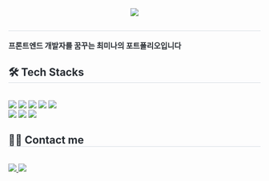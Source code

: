 <div align= "center">
    <img src="https://capsule-render.vercel.app/api?type=waving&color=gradient&height=180&text=최미나의%20포트폴리오&animation=fadeIn&fontColor=ffffff&fontSize=50" />
    </div>
    <div style="text-align: left;"> 
    <h2 style="border-bottom: 1px solid #d8dee4; color: #282d33;">  </h2>  
    <div style="font-weight: 700; font-size: 15px; text-align: left; color: #282d33;"> 프론트엔드 개발자를 꿈꾸는 최미나의 포트폴리오입니다 </div> 
    </div>
    <div style="text-align: left;">
    <h2 style="border-bottom: 1px solid #d8dee4; color: #282d33;"> 🛠️ Tech Stacks </h2> <br> 
    <div style="margin: ; text-align: left;" "text-align: left;"> <img src="https://img.shields.io/badge/Figma-F24E1E?style=flat-square&logo=Figma&logoColor=white">
          <img src="https://img.shields.io/badge/Github-181717?style=flat-square&logo=Github&logoColor=white">
          <img src="https://img.shields.io/badge/Discord-5865F2?style=flat-square&logo=Discord&logoColor=white">
          <img src="https://img.shields.io/badge/CSS3-1572B6?style=flat-square&logo=CSS3&logoColor=white">
          <img src="https://img.shields.io/badge/HTML5-E34F26?style=flat-square&logo=HTML5&logoColor=white">
          <br/><img src="https://img.shields.io/badge/React-61DAFB?style=flat-square&logo=React&logoColor=white">
          <img src="https://img.shields.io/badge/Notion-000000?style=flat-square&logo=Notion&logoColor=white">
          <img src="https://img.shields.io/badge/Javascript-F7DF1E?style=flat-square&logo=Javascript&logoColor=white">
          </div>
    </div>
    <div style="text-align: left;">
    <h2 style="border-bottom: 1px solid #d8dee4; color: #282d33;"> 🧑‍💻 Contact me </h2> <br> 
    <div style="text-align: left;"> <a href=https://lumpy-indigo-956.notion.site/103b18101ee68091b7cec4d545e5d8a9?pvs=74> <img src="https://img.shields.io/badge/Notion-000000?style=flat-square&logo=Notion&logoColor=white&link=https://lumpy-indigo-956.notion.site/103b18101ee68091b7cec4d545e5d8a9?pvs=74"> </a>
         <a href=mailto:eii1998@naver.com> <img src="https://img.shields.io/badge/Gmail-EA4335?style=flat-square&logo=Gmail&logoColor=white&link=mailto:eii1998@naver.com"> </a>
          </div>  <br> 
    <div style="text-align: left;">  </div> 
    </div>
    
